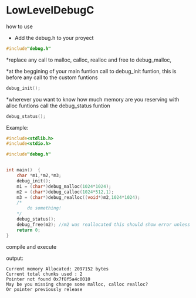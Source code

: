 # LowLevelDebugC

how to use

* Add the debug.h to your proyect
```c
#include"debug.h"
```

*replace any call to malloc, calloc, realloc and free to debug_malloc, 


*at the beggining of your main funtion  call to debug_init funtion, this is before any call to the custom funtions
```c
debug_init();
```

*wherever you want to know how much memory are you reserving with alloc funtions call the debug_status funtion

```c
debug_status();
```

Example:


```c
#include<stdlib.h>
#include<stdio.h>

#include"debug.h"


int main()	{
	char *m1,*m2,*m3;
	debug_init();
	m1 = (char*)debug_malloc(1024*1024);
	m2 = (char*)debug_calloc(1024*512,1);
	m3 = (char*)debug_realloc((void*)m2,1024*1024);
	/*
		do something!
	*/
	debug_status();
	debug_free(m2);	//m2 was reallocated this should show error unless  m2 == m3 was true
	return 0;
}

```

compile and execute

output:

```
Current memory Allocated: 2097152 bytes
Current total chunks used : 2
Pointer not found 0x7f8f5a4c0010
May be you missing change some malloc, calloc realloc?
Or pointer previously release
```



